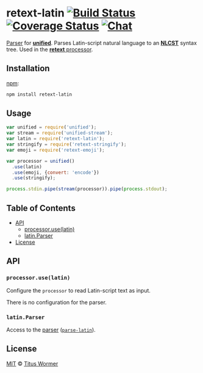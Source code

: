 # retext-latin [![Build Status][build-badge]][build-status] [![Coverage Status][coverage-badge]][coverage-status] [![Chat][chat-badge]][chat]

[Parser][] for [**unified**][unified].  Parses Latin-script natural
language to an [**NLCST**][nlcst] syntax tree.  Used in the [**retext**
processor][processor].

## Installation

[npm][]:

```bash
npm install retext-latin
```

## Usage

```js
var unified = require('unified');
var stream = require('unified-stream');
var latin = require('retext-latin');
var stringify = require('retext-stringify');
var emoji = require('retext-emoji');

var processor = unified()
  .use(latin)
  .use(emoji, {convert: 'encode'})
  .use(stringify);

process.stdin.pipe(stream(processor)).pipe(process.stdout);
```

## Table of Contents

*   [API](#api)
    *   [processor.use(latin)](#processoruselatin)
    *   [latin.Parser](#latinparser)
*   [License](#license)

## API

### `processor.use(latin)`

Configure the `processor` to read Latin-script text as input.

There is no configuration for the parser.

### `latin.Parser`

Access to the [parser][] ([`parse-latin`][parse-latin]).

## License

[MIT][license] © [Titus Wormer][author]

<!-- Definitions -->

[build-badge]: https://img.shields.io/travis/retextjs/retext.svg

[build-status]: https://travis-ci.org/retextjs/retext

[coverage-badge]: https://img.shields.io/codecov/c/github/retextjs/retext.svg

[coverage-status]: https://codecov.io/github/retextjs/retext

[chat-badge]: https://img.shields.io/gitter/room/retextjs/Lobby.svg

[chat]: https://gitter.im/retextjs/Lobby

[license]: https://github.com/retextjs/retext/blob/master/license

[author]: http://wooorm.com

[npm]: https://docs.npmjs.com/cli/install

[unified]: https://github.com/unifiedjs/unified

[processor]: https://github.com/retextjs/retext/blob/master/packages/retext

[nlcst]: https://github.com/syntax-tree/nlcst

[parser]: https://github.com/unifiedjs/unified#processorparser

[parse-latin]: https://github.com/wooorm/parse-latin
